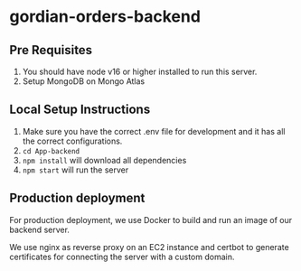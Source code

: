 # gordian-orders-backend

## Pre Requisites
1. You should have node v16 or higher installed to run this server.
2. Setup MongoDB on Mongo Atlas

## Local Setup Instructions

1. Make sure you have the correct .env file for development and it has all the correct configurations.
2. `cd App-backend`
3. `npm install` will download all dependencies
4. `npm start` will run the server

## Production deployment
For production deployment, we use Docker to build and run an image of our backend server.

We use nginx as reverse proxy on an EC2 instance and certbot to generate certificates for connecting the server with a custom domain.

